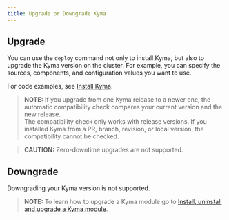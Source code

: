 ```yaml
---
title: Upgrade or Downgrade Kyma
---
```


## Upgrade

You can use the `deploy` command not only to install Kyma, but also to upgrade the Kyma version on the cluster. For example, you can specify the sources, components, and configuration values you want to use.

For code examples, see [Install Kyma](02-install-kyma.md).

> **NOTE:** If you upgrade from one Kyma release to a newer one, the automatic compatibility check compares your current version and the new release.<br>
The compatibility check only works with release versions. If you installed Kyma from a PR, branch, revision, or local version, the compatibility cannot be checked.

> **CAUTION:** Zero-downtime upgrades are not supported.

## Downgrade

Downgrading your Kyma version is not supported.

> **NOTE:** To learn how to upgrade a Kyma module go to [Install, uninstall and upgrade a Kyma module](/docs/04-operation-guides/operations/08-install-uninstall-upgrade-kyma-module.md#upgrade-a-kyma-module).
